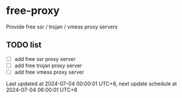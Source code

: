 
# free-proxy
Provide free ssr / trojan / vmess proxy servers


## TODO list
- [ ] add free ssr proxy server
- [ ] add free trojan proxy server
- [ ] add free vmess proxy server

Last updated at 2024-07-04 00:00:01 UTC+8, next update schedule at 2024-07-04 06:00:01 UTC+8

